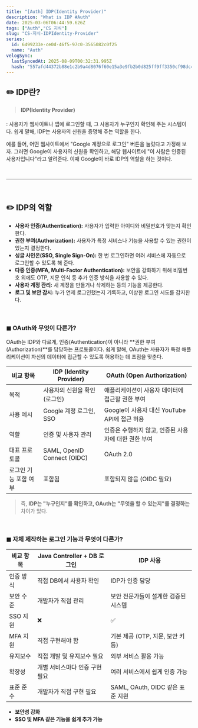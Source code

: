 ```yaml
---
title: "[Auth] IDP(Identity Provider)"
description: "What is IDP #Auth"
date: 2025-03-06T06:44:59.626Z
tags: ["Auth","CS 지식"]
slug: "CS-지식-IDPIdentity-Provider"
series:
  id: 6499233e-ce0d-46f5-97c0-3565082c0f25
  name: "Auth"
velogSync:
  lastSyncedAt: 2025-08-09T00:32:31.995Z
  hash: "557afd44372b88e1c2b9a4d8076f60e15a3e9fb2b0d825ff9ff3350cf98dc41d"
---
```


## ✏️ IDP란?
> #### IDP(Identity Provider)
: 사용자가 웹사이트나 앱에 로그인할 때, 그 사용자가 누구인지 확인해 주는 시스템이다. 
쉽게 말해, IDP는 사용자의 신원을 증명해 주는 역할을 한다.

예를 들어, 어떤 웹사이트에서 "Google 계정으로 로그인" 버튼을 눌렀다고 가정해 보자. 그러면 Google이 사용자의 신원을 확인하고, 해당 웹사이트에 "이 사람은 인증된 사용자입니다"라고 알려준다. 이때 Google이 바로 IDP의 역할을 하는 것이다.

<br>

---

<br>

## ✏️ IDP의 역할

- **사용자 인증(Authentication):** 사용자가 입력한 아이디와 비밀번호가 맞는지 확인한다.
- **권한 부여(Authorization):** 사용자가 특정 서비스나 기능을 사용할 수 있는 권한이 있는지 결정한다.
- **싱글 사인온(SSO, Single Sign-On):** 한 번 로그인하면 여러 서비스에 자동으로 로그인할 수 있도록 해 준다.
- **다중 인증(MFA, Multi-Factor Authentication):** 보안을 강화하기 위해 비밀번호 외에도 OTP, 지문 인식 등 추가 인증 방식을 사용할 수 있다.
- **사용자 계정 관리:** 새 계정을 만들거나 삭제하는 등의 기능을 제공한다.
- **로그 및 보안 감시:** 누가 언제 로그인했는지 기록하고, 이상한 로그인 시도를 감지한다.

<br>

### ◼︎ OAuth와 무엇이 다른가?

OAuth는 IDP와 다르게, 인증(Authentication)이 아니라 **권한 부여(Authorization)**를 담당하는 프로토콜이다. 
쉽게 말해, OAuth는 사용자가 특정 애플리케이션이 자신의 데이터에 접근할 수 있도록 허용하는 데 초점을 맞춘다.

| 비교 항목 | IDP (Identity Provider) | OAuth (Open Authorization) |
| --- | --- | --- |
| 목적 | 사용자의 신원을 확인 (로그인) | 애플리케이션이 사용자 데이터에 접근할 권한 부여 |
| 사용 예시 | Google 계정 로그인, SSO | Google이 사용자 대신 YouTube API에 접근 허용 |
| 역할 | 인증 및 사용자 관리 | 인증은 수행하지 않고, 인증된 사용자에 대한 권한 부여 |
| 대표 프로토콜 | SAML, OpenID Connect (OIDC) | OAuth 2.0 |
| 로그인 기능 포함 여부 | 포함됨 | 포함되지 않음 (OIDC 필요) |


>즉, **IDP는 "누구인지"를 확인하고, OAuth는 "무엇을 할 수 있는지"를 결정하는** 차이가 있다.


<br>

### ◼︎ 자체 제작하는 로그인 기능과 무엇이 다른가?

| 비교 항목 | Java Controller + DB 로그인 | IDP 사용 |
| --- | --- | --- |
| 인증 방식 | 직접 DB에서 사용자 확인 | IDP가 인증 담당 |
| 보안 수준 | 개발자가 직접 관리 | 보안 전문가들이 설계한 검증된 시스템 |
| SSO 지원 | ❌ | ✅ |
| MFA 지원 | 직접 구현해야 함 | 기본 제공 (OTP, 지문, 보안 키 등) |
| 유지보수 | 직접 개발 및 유지보수 필요 | 외부 서비스 활용 가능 |
| 확장성 | 개별 서비스마다 인증 구현 필요 | 여러 서비스에서 쉽게 인증 가능 |
| 표준 준수 | 개발자가 직접 구현 필요 | SAML, OAuth, OIDC 같은 표준 지원 |


>
- **보안성 강화**
- **SSO 및 MFA 같은 기능을 쉽게 추가 가능** 


